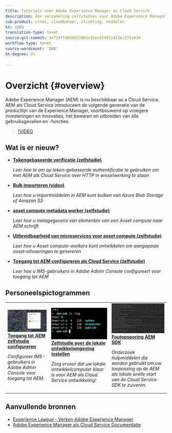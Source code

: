 ```yaml
---
title: Tutorials voor Adobe Experience Manager as Cloud Service
description: Een verzameling zelfstudies voor Adobe Experience Manager (AEM) als Cloud Service
sub-product: sites, cloudbeheer, stichting, middelen
kt: 3289
translation-type: tm+mt
source-git-commit: 3e719ffd035623803c92ec814911413ec571ab30
workflow-type: tm+mt
source-wordcount: '268'
ht-degree: 8%

---
```



# Overzicht {#overview}

Adobe Experience Manager (AEM) is nu beschikbaar as a Cloud Service. AEM als Cloud Service introduceert de volgende generatie van de productlijn van de Experience Manager, voortbouwend op vroegere investeringen en innovaties, het bewaren en uitbreiden van alle gebruiksgevallen en -functies.

>[!VIDEO](https://video.tv.adobe.com/v/31085/?quality=12&learn=on)

## Wat is er nieuw?

* **[Tokengebaseerde verificatie (zelfstudie)](../headless-tutorial/authentication/overview.md)**

   *Leer hoe te om op teken-gebaseerde authentificatie te gebruiken om met AEM als Cloud Service over HTTP in wisselwerking te staan*

* **[Bulk importeren (video)](./migration/bulk-import.md)**

   *Leer hoe u importmiddelen in AEM kunt bulken van Azure Blob Storage of Amazon S3*

* **[asset compute metadata worker (zelfstudie)](./asset-compute/advanced/metadata.md)**

   *Leer hoe u metagegevens van elementen van een Asset compute naar AEM schrijft*

* **[Uitbreidbaarheid van microservices voor asset compute (zelfstudie)](./asset-compute/overview.md)**

   *Leer hoe u Asset compute-workers kunt ontwikkelen om aangepaste asset-uitvoeringen te genereren*

* **[Toegang tot AEM configureren als Cloud Service (zelfstudie)](./accessing/overview.md)**

   *Leer hoe u IMS-gebruikers in Adobe Admin Console configureert voor toegang tot AEM*


## Personeelspictogrammen

<table>
   <td>
      <a href="./accessing/overview.md">
      <img alt="Toegang tot AEM configureren als Cloud Service" src="./assets/overview/staff-pick__accessing.png"/>
      </a>
      <div>
         <a href="./accessing/overview.md">
         <strong>Toegang tot AEM zelfstudie configureren</strong>
         </a>
      </div>
      <p>
         <em>Configureer IMS-gebruikers in Adobe Admin Console voor toegang tot AEM.</em>
      <p>
   </td>   
   <td>
      <a href="./local-development-environment/overview.md">
      <img alt="Zelfstudie over de lokale ontwikkelomgeving instellen" src="./assets/overview/staff-pick__local-development-environment-set-up.png"/>
      </a>
      <div>
         <a href="./local-development-environment/overview.md">
         <strong>Zelfstudie over de lokale ontwikkelomgeving instellen</strong>
         </a>
      </div>
      <p>
         <em>Zorg ervoor dat uw lokale ontwikkelcomputer klaar is voor AEM als Cloud Service ontwikkeling!</em>
      <p>
   </td>   
   <td>
      <a href="./debugging/aem-sdk-local-quickstart/overview.md">
      <img alt="Foutopsporing AEM de lokale QuickStart van SDK" src="./assets/overview/staff-pick__debugging.png"/>
      </a>
      <div>
         <a href="./debugging/aem-sdk-local-quickstart/overview.md">
         <strong>Foutopsporing AEM SDK</strong>
         </a>
      </div>
      <p>
         <em>Onderzoek hulpmiddelen die worden gebruikt om uw toepassing op de AEM als lokale snelle start van de Cloud Service SDK te zuiveren.</em>
      <p>
   </td>
</table>

## Aanvullende bronnen

* [Experience League - Verken Adobe Experience Manager](https://experienceleague.adobe.com/#recommended/solutions/experience-manager)
* [Adobe Experience Manager als Cloud Service Documentatie](https://docs.adobe.com/content/help/en/experience-manager-cloud-service/landing/home.html)

